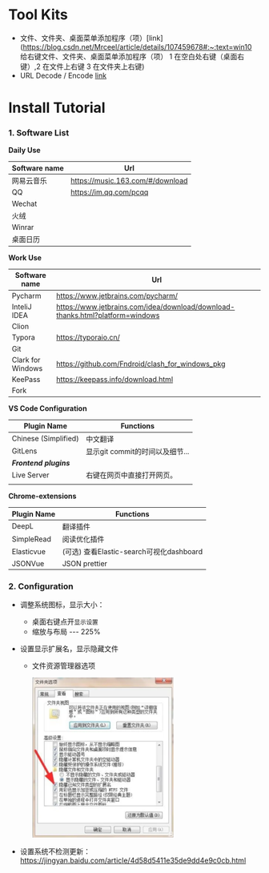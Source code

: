 # Tool Kits

- 文件、文件夹、桌面菜单添加程序（项）[link](https://blog.csdn.net/Mrceel/article/details/107459678#:~:text=win10 给右键文件、文件夹、桌面菜单添加程序（项） 1 在空白处右键（桌面右键）,2 在文件上右键 3 在文件夹上右键)
- URL Decode / Encode [link](https://www.urldecoder.io/)



# Install Tutorial

### 1. Software List

 **Daily Use**

| Software name | Url                              |
| ------------- | -------------------------------- |
| 网易云音乐    | https://music.163.com/#/download |
| QQ            | https://im.qq.com/pcqq           |
| Wechat        |                                  |
| 火绒          |                                  |
| Winrar        |                                  |
| 桌面日历      |                                  |

**Work Use**

| Software name     | Url                                                          |
| ----------------- | ------------------------------------------------------------ |
| Pycharm           | https://www.jetbrains.com/pycharm/                           |
| InteliJ IDEA      | https://www.jetbrains.com/idea/download/download-thanks.html?platform=windows |
| Clion             |                                                              |
| Typora            | https://typoraio.cn/                                         |
| Git               |                                                              |
| Clark for Windows | https://github.com/Fndroid/clash_for_windows_pkg             |
| KeePass           | https://keepass.info/download.html                           |
| Fork              |                                                              |

**VS Code Configuration**

| Plugin Name            | Functions                       |
| ---------------------- | ------------------------------- |
| Chinese (Simplified)   | 中文翻译                        |
| GitLens                | 显示git commit的时间以及细节... |
| ***Frontend plugins*** |                                 |
| Live Server            | 右键在网页中直接打开网页。      |
|                        |                                 |

**Chrome-extensions**

| Plugin Name | Functions                                |
| ----------- | ---------------------------------------- |
| DeepL       | 翻译插件                                 |
| SimpleRead  | 阅读优化插件                             |
| Elasticvue  | (可选) 查看Elastic-search可视化dashboard |
| JSONVue     | JSON prettier                            |



### 2. Configuration

- 调整系统图标，显示大小：
  - 桌面右键点开`显示设置`
  - 缩放与布局 --- 225%
  
- 设置显示扩展名，显示隐藏文件
  - 文件资源管理器选项
  
    <img src="./Notepic/image-20221016115217504.png" alt="image-20221016115217504" style="zoom: 33%;" />

- 设置系统不检测更新：https://jingyan.baidu.com/article/4d58d5411e35de9dd4e9c0cb.html